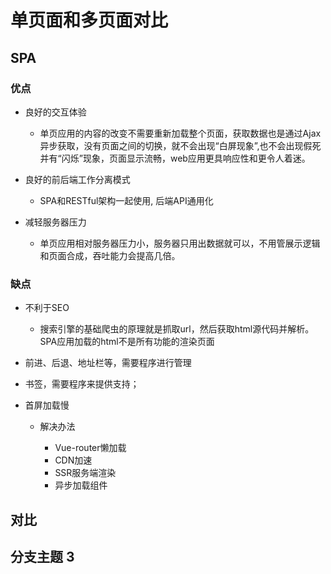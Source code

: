 # 单页面和多页面对比

## SPA

### 优点

- 良好的交互体验

	- 单页应用的内容的改变不需要重新加载整个页面，获取数据也是通过Ajax异步获取，没有页面之间的切换，就不会出现“白屏现象”,也不会出现假死并有“闪烁”现象，页面显示流畅，web应用更具响应性和更令人着迷。

- 良好的前后端工作分离模式

	- SPA和RESTful架构一起使用, 后端API通用化

- 减轻服务器压力

	- 单页应用相对服务器压力小，服务器只用出数据就可以，不用管展示逻辑和页面合成，吞吐能力会提高几倍。

### 缺点

- 不利于SEO

	- 搜索引擎的基础爬虫的原理就是抓取url，然后获取html源代码并解析。SPA应用加载的html不是所有功能的渲染页面

- 前进、后退、地址栏等，需要程序进行管理
- 书签，需要程序来提供支持；
- 首屏加载慢

	- 解决办法

		- Vue-router懒加载
		- CDN加速
		- SSR服务端渲染
		- 异步加载组件

## 对比

### 

## 分支主题 3

